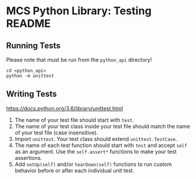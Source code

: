 # MCS Python Library: Testing README

## Running Tests

Please note that must be run from the `python_api` directory!

```
cd <python_api>
python -m unittest
```

## Writing Tests

https://docs.python.org/3.6/library/unittest.html

1. The name of your test file should start with `test`.
2. The name of your test class inside your test file should match the name of your test file (case insensitive).
3. Import `unittest`. Your test class should extend `unittest.TestCase`.
4. The name of each test function should start with `test` and accept `self` as an argument. Use the `self.assert*` functions to make your test assertions.
5. Add `setUp(self)` and/or `tearDown(self)` functions to run custom behavior before or after each individual unit test.

